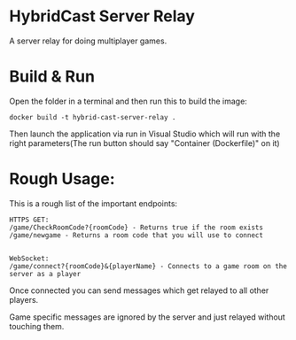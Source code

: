 # HybridCast Server Relay

A server relay for doing multiplayer games.

# Build & Run

Open the folder in a terminal and then run this to build the image:
```
docker build -t hybrid-cast-server-relay .
```

Then launch the application via run in Visual Studio which will run with the right parameters(The run button should say "Container (Dockerfile)" on it)

# Rough Usage:

This is a rough list of the important endpoints:
```
HTTPS GET:
/game/CheckRoomCode?{roomCode} - Returns true if the room exists
/game/newgame - Returns a room code that you will use to connect


WebSocket:
/game/connect?{roomCode}&{playerName} - Connects to a game room on the server as a player
```

Once connected you can send messages which get relayed to all other players.

Game specific messages are ignored by the server and just relayed without touching them.